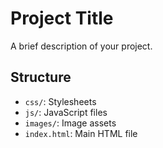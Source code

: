 # Project Title

A brief description of your project.

## Structure
- `css/`: Stylesheets
- `js/`: JavaScript files
- `images/`: Image assets
- `index.html`: Main HTML file

